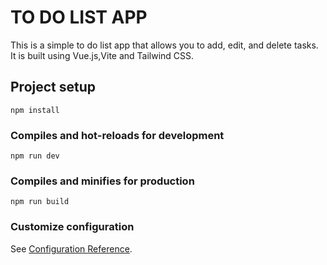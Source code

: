 # TO DO LIST APP

This is a simple to do list app that allows you to add, edit, and delete tasks. It is built using Vue.js,Vite and Tailwind CSS.


## Project setup
```
npm install
```

### Compiles and hot-reloads for development
```
npm run dev
```

### Compiles and minifies for production
```
npm run build
```


### Customize configuration
See [Configuration Reference](https://vitejs.dev/config/).